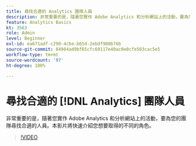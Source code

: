 ```yaml
---
title: 尋找合適的 Analytics 團隊人員
description: 非常重要的是，隨著您實作 Adobe Analytics 和分析網站上的活動，要為您的團隊尋找合適的人員。本影片將快速介紹您想要取得的不同的角色。
feature: Analytics Basics
kt: 3563
role: Admin
level: Beginner
exl-id: ea671adf-c290-4cbe-b65d-2ebdf980b76b
source-git-commit: 84984ad9bf65cfc69117e40ac0e0cfe503cac5e5
workflow-type: tm+mt
source-wordcount: '97'
ht-degree: 100%

---
```


# 尋找合適的 [!DNL Analytics] 團隊人員

非常重要的是，隨著您實作 Adobe Analytics 和分析網站上的活動，要為您的團隊尋找合適的人員。本影片將快速介紹您想要取得的不同的角色。

>[!VIDEO](https://video.tv.adobe.com/v/28756/?quality=12&learn=on)
